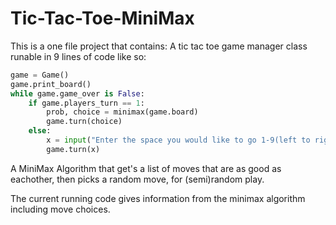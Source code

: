 # Tic-Tac-Toe-MiniMax
This is a one file project that contains:
A tic tac toe game manager class runable in 9 lines of code like so:
```python
game = Game()
game.print_board()
while game.game_over is False:
    if game.players_turn == 1:
        prob, choice = minimax(game.board)
        game.turn(choice)
    else:
        x = input("Enter the space you would like to go 1-9(left to right, top to bottom):")
        game.turn(x)
```
A MiniMax Algorithm that get's a list of moves
that are as good as eachother, 
then picks a random move, for (semi)random play.

The current running code gives information from the minimax algorithm including move choices.
